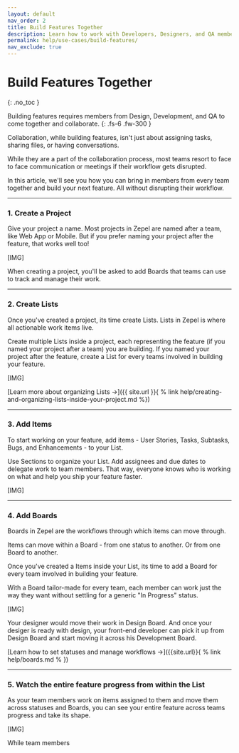 ```yaml
---
layout: default
nav_order: 2
title: Build Features Together
description: Learn how to work with Developers, Designers, and QA members together on Zepel.
permalink: help/use-cases/build-features/
nav_exclude: true
---
```

# Build Features Together
{: .no_toc }

Building features requires members from Design, Development, and QA to come together and collaborate.
{: .fs-6 .fw-300 }

Collaboration, while building features, isn't just about assigning tasks, sharing files, or having conversations. 

While they are a part of the collaboration process, most teams resort to face to face communication or meetings if their workflow gets disrupted.

In this article, we'll see you how you can bring in members from every team together and build your next feature. All without disrupting their workflow.

---

### 1. Create a Project

Give your project a name. Most projects in Zepel are named after a team, like Web App or Mobile. But if you prefer naming your project after the feature, that works well too! 

[IMG]

When creating a project, you'll be asked to add Boards that teams can use to track and manage their work.

---

### 2. Create Lists

Once you've created a project, its time create Lists. Lists in Zepel is where all actionable work items live. 

Create multiple Lists inside a project, each representing the feature (if you named your project after a team) you are building. If you named your project after the feature, create a List for every teams involved in building your feature.

[IMG]

[Learn more about organizing Lists ->]({{ site.url }}{ % link help/creating-and-organizing-lists-inside-your-project.md %})

---

### 3. Add Items

To start working on your feature, add items - User Stories, Tasks, Subtasks, Bugs, and Enhancements - to your List. 

Use Sections to organize your List. Add assignees and due dates to delegate work to team members. That way, everyone knows who is working on what and help you ship your feature faster.

[IMG]

---

### 4. Add Boards

Boards in Zepel are the workflows through which items can move through. 

Items can move within a Board - from one status to another. Or from one Board to another. 

Once you've created a Items inside your List, its time to add a Board for every team involved in building your feature. 

With a Board tailor-made for every team, each member can work just the way they want without settling for a generic "In Progress" status. 

[IMG]

Your designer would move their work in Design Board. And once your desiger is ready with design, your front-end developer can pick it up from Design Board and start moving it across his Development Board.

[Learn how to set statuses and manage workflows ->]({{site.url}}{ % link help/boards.md % })

---

### 5. Watch the entire feature progress from within the List

As your team members work on items assigned to them and move them across statuses and Boards, you can see your entire feature across teams progress and take its shape.

[IMG]

While team members 